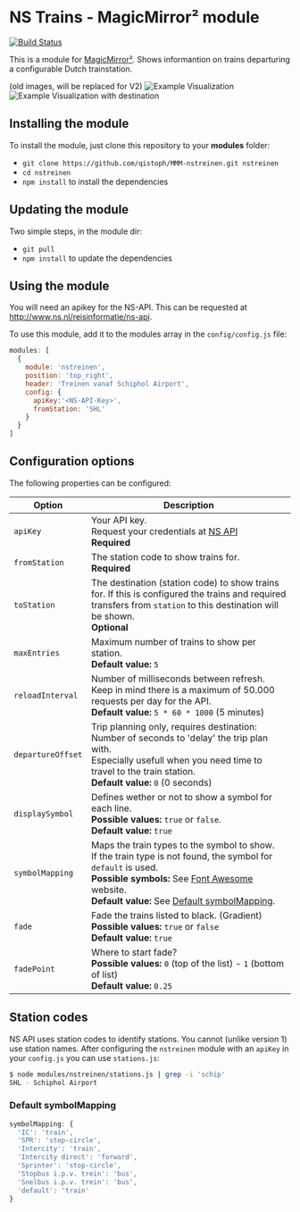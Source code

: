 # NS Trains - MagicMirror² module

[![Build Status](https://travis-ci.org/qistoph/MMM-nstreinen.svg?branch=master)](https://travis-ci.org/qistoph/MMM-nstreinen)

This is a module for [MagicMirror²](https://github.com/MichMich/MagicMirror).
Shows informantion on trains departuring a configurable Dutch trainstation.

(old images, will be replaced for V2)
![Example Visualization](.previews/nstreinen.png)
![Example Visualization with destination](.previews/nstreinen-destination.png)

## Installing the module

To install the module, just clone this repository to your **modules** folder:

- `git clone https://github.com/qistoph/MMM-nstreinen.git nstreinen`
- `cd nstreinen`
- `npm install` to install the dependencies

## Updating the module

Two simple steps, in the module dir:

- `git pull`
- `npm install` to update the dependencies

## Using the module

You will need an apikey for the NS-API.
This can be requested at <http://www.ns.nl/reisinformatie/ns-api>.

To use this module, add it to the modules array in the `config/config.js` file:

```javascript
modules: [
  {
    module: 'nstreinen',
    position: 'top_right',
    header: 'Treinen vanaf Schiphol Airport',
    config: {
      apiKey:'<NS-API-Key>',
      fromStation: 'SHL'
    }
  }
]
```

## Configuration options

The following properties can be configured:

Option | Description
------ | -----------
`apiKey` | Your API key. <br>Request your credentials at [NS API](http://www.ns.nl/reisinformatie/ns-api)<br>**Required**
`fromStation` | The station code to show trains for.<br>**Required**
`toStation` | The destination (station code) to show trains for. If this is configured the trains and required transfers from `station` to this destination will be shown.<br>**Optional**
`maxEntries` | Maximum number of trains to show per station.<br>**Default value:** `5`
`reloadInterval` | Number of milliseconds between refresh.<br>Keep in mind there is a maximum of 50.000 requests per day for the API.<br>**Default value:** `5 * 60 * 1000` (5 minutes)
`departureOffset` | Trip planning only, requires destination: Number of seconds to 'delay' the trip plan with.<br>Especially usefull when you need time to travel to the train station.<br>**Default value:** `0` (0 seconds)
`displaySymbol` | Defines wether or not to show a symbol for each line.<br>**Possible values:** `true` or `false`.<br>**Default value:** `true`
`symbolMapping` | Maps the train types to the symbol to show.<br>If the train type is not found, the symbol for `default` is used.<br>**Possible symbols:** See [Font Awesome](http://fontawesome.io/icons/) website.<br>**Default value:** See [Default symbolMapping](#default-symbolmapping).
`fade` | Fade the trains listed to black. (Gradient)<br>**Possible values:** `true` or `false`<br>**Default value:** `true`
`fadePoint` | Where to start fade?<br>**Possible values:** `0` (top of the list) - `1` (bottom of list) <br>**Default value:** `0.25`

## Station codes

NS API uses station codes to identify stations. You cannot (unlike version 1)
use station names. After configuring the `nstreinen` module with an `apiKey`
in your `config.js` you can use `stations.js`:

```bash
$ node modules/nstreinen/stations.js | grep -i 'schip'
SHL - Schiphol Airport
```

### Default symbolMapping

````javascript
symbolMapping: {
  'IC': 'train',
  'SPR': 'stop-circle',
  'Intercity': 'train',
  'Intercity direct': 'forward',
  'Sprinter': 'stop-circle',
  'Stopbus i.p.v. trein': 'bus',
  'Snelbus i.p.v. trein': 'bus',
  'default': 'train'
}
````
